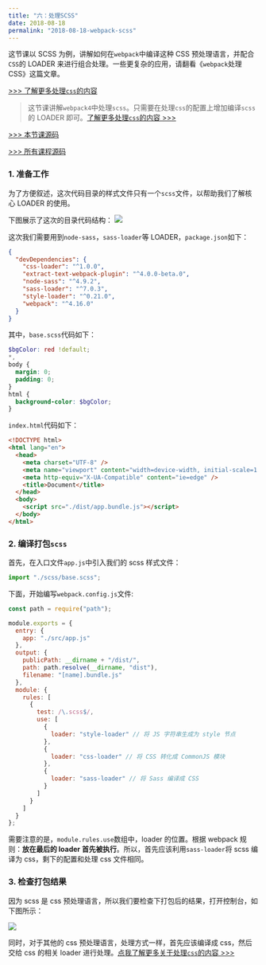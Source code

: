 ```yaml
---
title: "六：处理SCSS"
date: 2018-08-18
permalink: "2018-08-18-webpack-scss"
---
```


这节课以 SCSS 为例，讲解如何在`webpack`中编译这种 CSS 预处理语言，并配合`CSS`的 LOADER 来进行组合处理。一些更复杂的应用，请翻看《`webpack`处理 CSS》这篇文章。

[>>> 了解更多处理`css`的内容](http://yuanxin.me/#/passage/36)

<!-- more -->

> 这节课讲解`webpack4`中处理`scss`。只需要在处理`css`的配置上增加编译`scss`的 LOADER 即可。[了解更多处理`css`的内容 >>>](http://yuanxin.me/#/passage/36)

[>>> 本节课源码](https://github.com/dongyuanxin/webpack-demos/tree/master/demo06)

[>>> 所有课程源码](https://github.com/dongyuanxin/webpack-demos)

### 1. 准备工作

为了方便叙述，这次代码目录的样式文件只有一个`scss`文件，以帮助我们了解核心 LOADER 的使用。

下图展示了这次的目录代码结构：
![](https://static.godbmw.com/images/webpack/webpack4系列教程/10.png)

这次我们需要用到`node-sass`，`sass-loader`等 LOADER，`package.json`如下：

```json
{
  "devDependencies": {
    "css-loader": "^1.0.0",
    "extract-text-webpack-plugin": "^4.0.0-beta.0",
    "node-sass": "^4.9.2",
    "sass-loader": "^7.0.3",
    "style-loader": "^0.21.0",
    "webpack": "^4.16.0"
  }
}
```

其中，`base.scss`代码如下：

```scss
$bgColor: red !default;
*,
body {
  margin: 0;
  padding: 0;
}
html {
  background-color: $bgColor;
}
```

`index.html`代码如下：

```html
<!DOCTYPE html>
<html lang="en">
  <head>
    <meta charset="UTF-8" />
    <meta name="viewport" content="width=device-width, initial-scale=1.0" />
    <meta http-equiv="X-UA-Compatible" content="ie=edge" />
    <title>Document</title>
  </head>
  <body>
    <script src="./dist/app.bundle.js"></script>
  </body>
</html>
```

### 2. 编译打包`scss`

首先，在入口文件`app.js`中引入我们的 scss 样式文件：

```javascript
import "./scss/base.scss";
```

下面，开始编写`webpack.config.js`文件:

```javascript
const path = require("path");

module.exports = {
  entry: {
    app: "./src/app.js"
  },
  output: {
    publicPath: __dirname + "/dist/",
    path: path.resolve(__dirname, "dist"),
    filename: "[name].bundle.js"
  },
  module: {
    rules: [
      {
        test: /\.scss$/,
        use: [
          {
            loader: "style-loader" // 将 JS 字符串生成为 style 节点
          },
          {
            loader: "css-loader" // 将 CSS 转化成 CommonJS 模块
          },
          {
            loader: "sass-loader" // 将 Sass 编译成 CSS
          }
        ]
      }
    ]
  }
};
```

需要注意的是，`module.rules.use`数组中，loader 的位置。根据 webpack 规则：**放在最后的 loader 首先被执行**。所以，首先应该利用`sass-loader`将 scss 编译为 css，剩下的配置和处理 css 文件相同。

### 3. 检查打包结果

因为 scss 是 css 预处理语言，所以我们要检查下打包后的结果，打开控制台，如下图所示：

![](https://static.godbmw.com/images/webpack/webpack4系列教程/9.png)

同时，对于其他的 css 预处理语言，处理方式一样，首先应该编译成 css，然后交给 css 的相关 loader 进行处理。[点我了解更多关于处理`css`的内容 >>>](http://yuanxin.me/#/passage/36)
